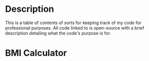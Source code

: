 # Description
This is a table of contents of sorts for keeping track of my code for professional purposes. All code linked to is open-source with a brief description detailing what the code's purpose is for.

# BMI Calculator
